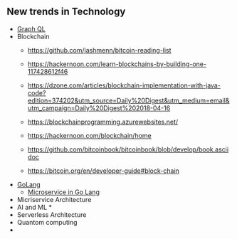 ## New trends in Technology

* [Graph QL](https://graphql.org/)
* Blockchain
  * https://github.com/jashmenn/bitcoin-reading-list
  * https://hackernoon.com/learn-blockchains-by-building-one-117428612f46
  * https://dzone.com/articles/blockchain-implementation-with-java-code?edition=374202&utm_source=Daily%20Digest&utm_medium=email&utm_campaign=Daily%20Digest%202018-04-16
  * https://blockchainprogramming.azurewebsites.net/
  * https://hackernoon.com/blockchain/home
  
  * https://github.com/bitcoinbook/bitcoinbook/blob/develop/book.asciidoc
  * https://bitcoin.org/en/developer-guide#block-chain
* [GoLang](https://tour.golang.org/list)
  * [Microservice in Go Lang](https://ewanvalentine.io/microservices-in-golang-part-1/)
* Micriservice Architecture
* AI and ML
  * 
* Serverless Architecture
* Quantom computing
* 
